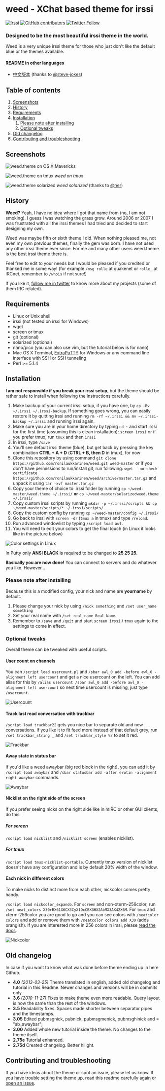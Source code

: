 weed - XChat based theme for irssi
==============

[![Irssi](https://img.shields.io/badge/tested%20with%20irssi-0.8.21-green.svg?style=flat-square)]() [![GitHub contributors](https://img.shields.io/github/contributors/ronilaukkarinen/weed.svg?style=flat-square)]() [![Twitter Follow](https://img.shields.io/twitter/follow/rolle.svg?style=social&label=Follow)]()

### Designed to be the most beautiful irssi theme in the world.

Weed is a very unique irssi theme for those who just don't like the default blue or the themes available.

#### README in other languages

- [中文版本](https://github.com/ronilaukkarinen/weed/blob/master/README_CN.md) (thanks to [@steve-jokes](https://github.com/steve-jokes))

## Table of contents

1. [Screenshots](#screenshots)
2. [History](#screenshots)
3. [Requirements](#requirements)
4. [Installation](#installation)
    1. [Please note after installing](#please-note-after-installing)
    2. [Optional tweaks](#optional-tweaks)
5. [Old changelog](#old-changelog)
6. [Contributing and troubleshooting](#contributing-and-troubleshooting)

## Screenshots

![weed.theme on OS X Mavericks](https://raw.githubusercontent.com/ronilaukkarinen/weed/master/screenshots/screenshot-mac.png "Screenshot")

![weed.theme on tmux](https://raw.githubusercontent.com/ronilaukkarinen/weed/master/screenshots/tmux.png "tmux")
*weed on tmux*

![weed.theme solarized](https://raw.githubusercontent.com/her/weed/master/screenshots/SolarizedWeedMac.png)
*weed solarized* (thanks to [@her](https://github.com/her))

## History

**Weed?** Yeah, I have no idea where I got that name from (no, I am not smoking). I guess I was watching the grass grow. Around 2006 or 2007 I was frustrated with all the irssi themes I had tried and decided to start designing my own.

Weed was maybe fifth or sixth theme I did. When nothing pleased me, not even my own previous themes, finally the gem was born. I have not used any other irssi theme ever since. For me and many other users weed.theme is the best irssi theme there is.

Feel free to edit to your needs but I would be pleased if you credited or thanked me in some way! (for example `/msg rolle` at quakenet or `rolle_` at IRCnet, remember to `/whois` if not sure!)

If you like it, [follow me in twitter](http://twitter.com/rolle) to know more about my projects (some of them IRC related).

## Requirements

- Linux or Unix shell
- irssi (not tested on irssi for Windows)
- wget
- screen or tmux
- git (optional)
- solarized (optional)
- nano/pico (you can also use vim, but the tutorial below is for nano)
- Mac OS X Terminal, [ExtraPuTTY](http://www.extraputty.com/) for Windows or any command line interface with SSH or SSH tunneling
- Perl >= 5.1.4

## Installation

**I am not responsible if you break your irssi setup**, but the theme should be rather safe to install when following the instructions carefully.

1. Make backup of your current irssi setup, if you have one, by `cp -Rv ~/.irssi ~/.irssi-backup`. If something goes wrong, you can easily restore it by quitting irssi and running `rm -rf ~/.irssi && mv ~/.irssi-backup ~/.irssi` and running irssi again.
2. Make sure you are in your home directory by typing `cd ~` and start irssi for the first time (assuming this is clean installation): `screen irssi` or if you prefer tmux, run `tmux` and then `irssi`
3. In irssi, type `/save`
4. You'll see default irssi theme (blue), but get back by pressing the key combination **CTRL + A + D** (**CTRL + B, then D** in tmux), for now
5. Clone this repository by using command `git clone https://github.com/ronilaukkarinen/weed.git weed-master` or if you don't have permissions to run/install git, run following: `wget --no-check-certificate https://github.com/ronilaukkarinen/weed/archive/master.tar.gz` and unpack it using `tar -xvf master.tar.gz`
6. Copy your theme of choice to .irssi folder by running `cp ~/weed-master/weed.theme ~/.irssi/` **or** `cp ~/weed-master/solarizedweed.theme ~/.irssi/`
7. Copy custom irssi scripts by running `mkdir -p ~/.irssi/scripts && cp ~/weed-master/scripts/* ~/.irssi/scripts/`
8. Copy the custom config by running `cp ~/weed-master/config ~/.irssi/`
9. Go back to irssi with `screen -dr` (`tmux a` in tmux) and type `/reload`.
10. Run advanced windowlist by typing `/script load awl`.
11. You will need to edit your colors to get the final touch (in Linux it looks like in the picture below)

![Color settings in Linux](https://raw.githubusercontent.com/ronilaukkarinen/weed/master/screenshots/weed-colors-instruction.png "Color settings in Linux")

In Putty only **ANSI BLACK** is required to be changed to **25 25 25**.

**Basically you are now done!** You can connect to servers and do whatever you like. However...

### Please note after installing

Because this is a modified config, your nick and name are **yourname** by default. 

1. Please change your nick by using `/nick something` and `/set user_name something`
2. Set your real name with `/set real_name Real Name`.
3. Remember to  `/save` and `/quit` and start `screen irssi` / `tmux` again to the settings to come in effect.

### Optional tweaks

Overall theme can be tweaked with useful scripts.

#### User count on channels
You can `/script load usercount.pl` and `/sbar awl_0 add -before awl_0 -alignment left usercount` and get a nice usercount on the left. You can add alias for this by `/alias usercount /sbar awl_0 add -before awl_0 -alignment left usercount` so next time usercount is missing, just type `/usercount`.

![Usercount](https://raw.githubusercontent.com/ronilaukkarinen/weed/master/screenshots/usercount.png "Usercount")

#### Track last read conversation with trackbar

`/script load trackbar22` gets you nice bar to separate old and new conversations. If you like it to fit feed more instead of that default grey, run `/set trackbar_string _` and `/set trackbar_style %r` to set it red.

![Trackbar](https://raw.githubusercontent.com/ronilaukkarinen/weed/master/screenshots/trackbar.png "Trackbar")

#### Away state in status bar

If you'd like a weed awaybar (big red block in the right), you can add it by `/script load awaybar` and `/sbar statusbar add -after erotin -alignment right awaybar` commands.

![Awaybar](https://raw.githubusercontent.com/ronilaukkarinen/weed/master/screenshots/awaybar.png "Awaybar")

#### Nicklist on the right side of the screen

If you prefer seeing nicks on the right side like in mIRC or other GUI clients, do this:

##### For screen

`/script load nicklist` and `/nicklist screen` (enables nicklist). 

##### For tmux

`/script load tmux-nicklist-portable`. Currently tmux version of nicklist doesn't have any configuration and is by default 20% width of the window.

#### Each nick in different colors

To make nicks to distinct more from each other, nickcolor comes pretty handy.

`/script load nickcolor_expando`. For `screen` and non-xterm-256color, run `/set neat_colors X30rRX61X6CX3CyX1DcCBX3HX2AbMX3AX42X6M`. For `tmux` and xterm-256color you are good to go and you can see colors with `/neatcolor colors` and add or remove them with `/neatcolor colors add X30` (adds orangish). If you are interested more in 256 colors in irssi, please [read the docs](https://github.com/shabble/irssi-docs/wiki/Irssi-0.8.17#Verifying_the_colours).

![Nickcolor](https://raw.githubusercontent.com/ronilaukkarinen/weed/master/screenshots/nickcolor_expando.png "Nickcolor")

## Old changelog

In case if you want to know what was done before theme ending up in here Github.

- **4.0** *(2013-03-25)* Theme translated in english, added old changelog and tutorial in this Readme. Newer changes and versions will be in commits only.
- **3.6** *(2010-11-27)* Fixes to make theme even more readable. Query layout is now the same than the rest of the windows.
- **3.5** Readability fixes. Spaces made shorter between separator pipes and the timestamps.
- **3.05** Edited pubmsgnick, pubnick, pubmsgmenick, pubmsghinick and = "sb_awaybar";
- **3.00** Added whole new tutorial inside the theme. No changes to the theme itself.
- **2.75e** Tutorial enhanced. 
- **2.75d** Created changelog. Better hilight.

## Contributing and troubleshooting

If you have ideas about the theme or spot an issue, please let us know. If you have trouble setting the theme up, read this readme carefully again or [open an issue](https://github.com/ronilaukkarinen/weed/issues).